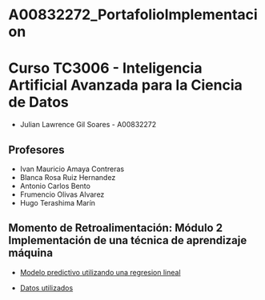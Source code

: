# A00832272_PortafolioImplementacion

# Curso TC3006 - Inteligencia Artificial Avanzada para la Ciencia de Datos

* Julian Lawrence Gil Soares - A00832272

## Profesores
* Ivan Mauricio Amaya Contreras
* Blanca Rosa Ruiz Hernandez
* Antonio Carlos Bento
* Frumencio Olivas Alvarez
* Hugo Terashima Marín

## Momento de Retroalimentación: Módulo 2 Implementación de una técnica de aprendizaje máquina
  * <a href="https://github.com/Julian7312/A00832272_PortafolioImplementacion/blob/main/Momento%20de%20Retroalimentaci%C3%B3n%3A%20M%C3%B3dulo%202%20Implementaci%C3%B3n%20de%20una%20t%C3%A9cnica%20de%20aprendizaje%20m%C3%A1quina%20sin%20el%20uso%20de%20un%20framework/regression.py"> Modelo predictivo utilizando una regresion lineal
    
  * <a href="https://github.com/Julian7312/A00832272_PortafolioImplementacion/blob/main/Momento%20de%20Retroalimentaci%C3%B3n%3A%20M%C3%B3dulo%202%20Implementaci%C3%B3n%20de%20una%20t%C3%A9cnica%20de%20aprendizaje%20m%C3%A1quina%20sin%20el%20uso%20de%20un%20framework/wine.data"> Datos utilizados
    
    
